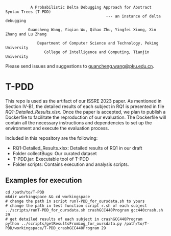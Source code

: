 
               A Probabilistic Delta Debugging Approach for Abstract Syntax Trees (T-PDD)
                                                --- an instance of delta debugging
                                
              Guancheng Wang, Yiqian Wu, Qihao Zhu, Yingfei Xiong, Xin Zhang and Lu Zhang
             
                  Department of Computer Science and Technology, Peking University
                     College of Intelligence and Computing, Tianjin University
                                       

Please send issues and suggestions to <guancheng.wang@pku.edu.cn>.
# T-PDD

This repo is used as the artifact of our ISSRE 2023 paper. As mentioned in Section IV-B1, the detailed results of each subject in RQ1 is presented in file *RQ1-Detailed_Results.xlsx*. Once the paper is accepted, we plan to publish a Dockerfile to facilitate the reproduction of our evaluation. The Dockerfile will contain all the necessary instructions and dependencies to set up the environment and execute the evaluation process.

Included in this repository are the following:
- RQ1-Detailed_Results.xlsx: Detailed results of RQ1 in our draft
- Folder collectBugs: Our curated dataset
- T-PDD.jar: Executable tool of T-PDD
- Folder scripts: Contains execution and analysis scripts.

## Examples for execution
```
cd /path/to/T-PDD
mkdir workingspace && cd workingspace
# change the path in script runT-PDD_for_oursdata.sh to yours
# change the path in test function script r.sh of each subject
../scripts/runT-PDD_for_oursdata.sh crashGCC440Program gcc440crash.sh 29
# get detailed results of each subject in crashGCC440Program
python ../scripts/getResultsFromLog_for_oursdata.py /path/to/T-PDD/workingspace/T-PDD_crashGCC440Program 29
```

